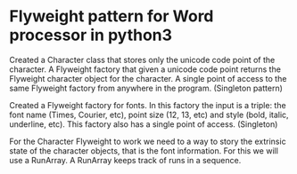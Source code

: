 # Flyweight pattern for Word processor in python3

Created a Character class that stores only the unicode code point of the character. 
A Flyweight factory that given a unicode code point returns the Flyweight character object for the character. 
A single point of access to the same Flyweight factory from anywhere in the program. (Singleton pattern)

Created a Flyweight factory for fonts. In this factory the input is a triple: the font name (Times, Courier, etc), point size (12, 13, etc) and style (bold, italic, underline,
etc). This factory also has a single point of access. (Singleton)

For the Character Flyweight to work we need to a way to story the extrinsic state of the character objects, that is the font information. 
For this we will use a RunArray. A RunArray keeps track of runs in a sequence. 
